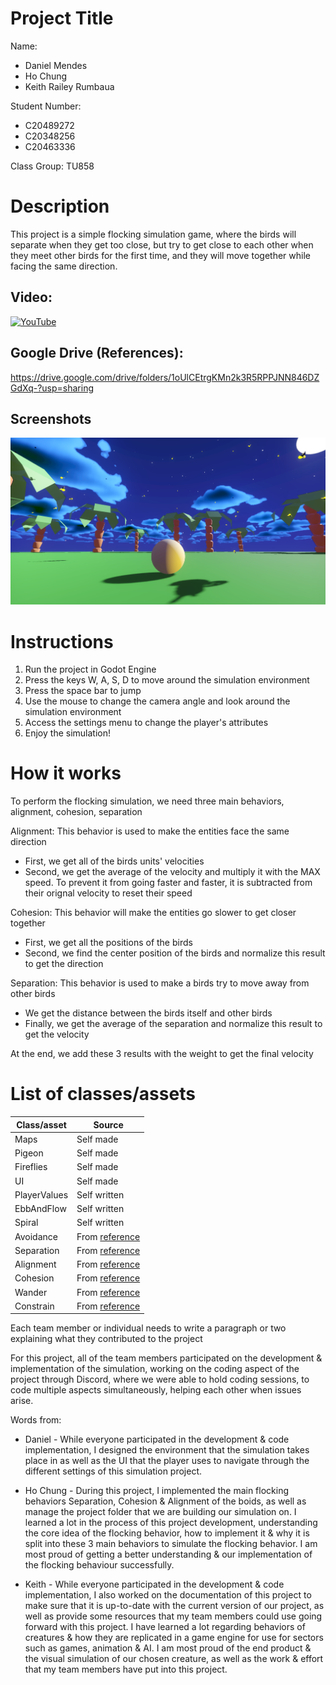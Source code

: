 # Project Title

Name:
- Daniel Mendes
- Ho Chung
- Keith Railey Rumbaua

Student Number:
- C20489272
- C20348256
- C20463336

Class Group: TU858

# Description
This project is a simple flocking simulation game, where the birds will separate when they get too close, but try to get close to each other when they meet other birds for the first time, and they will move together while facing the same direction.

## Video:

[![YouTube](http://img.youtube.com/vi/J2kHSSFA4NU/0.jpg)](https://www.youtube.com/watch?v=J2kHSSFA4NU)

## Google Drive (References):
https://drive.google.com/drive/folders/1oUlCEtrgKMn2k3R5RPPJNN846DZGdXq-?usp=sharing

## Screenshots
![A screenshot](images/screenshot.png)

# Instructions
1. Run the project in Godot Engine
2. Press the keys W, A, S, D to move around the simulation environment
3. Press the space bar to jump
4. Use the mouse to change the camera angle and look around the simulation environment
5. Access the settings menu to change the player's attributes
6. Enjoy the simulation!

# How it works
To perform the flocking simulation, we need three main behaviors, alignment, cohesion, separation

Alignment: This behavior is used to make the entities face the same direction

- First, we get all of the birds units' velocities
- Second, we get the average of the velocity and multiply it with the MAX speed. To prevent it from going faster and faster, it is subtracted from their orignal velocity to reset their speed

Cohesion: This behavior will make the entities go slower to get closer together
- First, we get all the positions of the birds
- Second, we find the center position of the birds and normalize this result to get the direction

Separation: This behavior is used to make a birds try to move away from other birds
- We get the distance between the birds itself and other birds
- Finally, we get the average of the separation and normalize this result to get the velocity

At the end, we add these 3 results with the weight to get the final velocity

# List of classes/assets

| Class/asset | Source |
|-----------|-----------|
| Maps | Self made |
| Pigeon | Self made |
| Fireflies | Self made |
| UI | Self made |
| PlayerValues | Self written |
| EbbAndFlow | Self written |
| Spiral | Self written |
| Avoidance | From [reference](/GodotBoids/behaviors/Avoidance.gd) |
| Separation | From [reference](/GodotBoids/behaviors/Separation.gd) |
| Alignment | From [reference](/GodotBoids/behaviors/Alignment.gd) |
| Cohesion | From [reference](/GodotBoids/behaviors/Cohesion.gd) |
| Wander | From [reference](/GodotBoids/behaviors/Wander.gd) |
| Constrain | From [reference](/GodotBoids/behaviors/Constrain.gd) |

Each team member or individual needs to write a paragraph or two explaining what they contributed to the project

For this project, all of the team members participated on the development & implementation of the simulation, working on the coding aspect of the project through Discord, where we were able to hold coding sessions, to code multiple aspects simultaneously, helping each other when issues arise.

Words from:
- Daniel - While everyone participated in the development & code implementation, I designed the environment that the simulation takes place in as well as the UI that the player uses to navigate through the different settings of this simulation project. 

- Ho Chung - During this project, I implemented the main flocking behaviors Separation, Cohesion & Alignment of the boids, as well as manage the project folder that we are building our simulation on. I learned a lot in the process of this project development, understanding the core idea of the flocking behavior, how to implement it & why it is split into these 3 main behaviors to simulate the flocking behavior. I am most proud of getting a better understanding & our implementation of the flocking behaviour successfully.

- Keith -  While everyone participated in the development & code implementation, I also worked on the documentation of this project to make sure that it is up-to-date with the current version of our project, as well as provide some resources that my team members could use going forward with this project. I have learned a lot regarding behaviors of creatures & how they are replicated in a game engine for use for sectors such as games, animation & AI. I am most proud of the end product & the visual simulation of our chosen creature, as well as the work & effort that my team members have put into this project.
